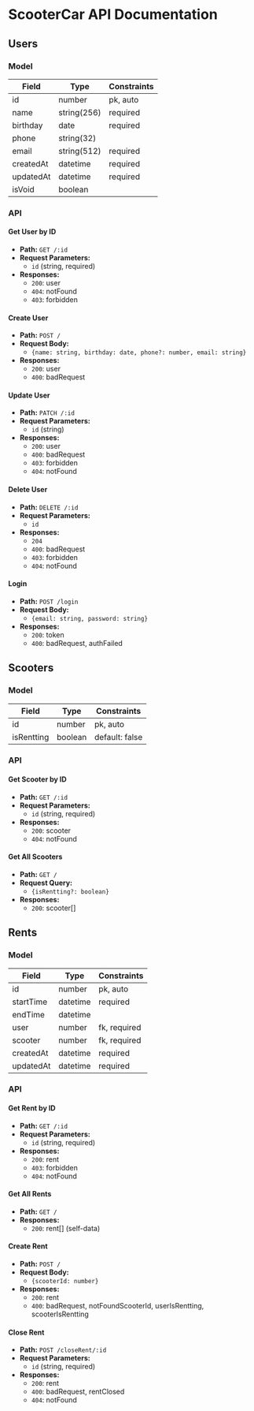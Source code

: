 # ScooterCar API Documentation

## Users

### Model

| Field      | Type     | Constraints          |
|------------|----------|----------------------|
| id         | number   | pk, auto             |
| name       | string(256)   | required        |
| birthday   | date     | required             |
| phone      | string(32)   |                    |
| email      | string(512)   | required        |
| createdAt  | datetime | required             |
| updatedAt  | datetime | required             |
| isVoid     | boolean  |                      |

### API

#### Get User by ID
- **Path:** `GET /:id`
- **Request Parameters:**
  - `id` (string, required)
- **Responses:**
  - `200`: user
  - `404`: notFound
  - `403`: forbidden

#### Create User
- **Path:** `POST /`
- **Request Body:**
  - `{name: string, birthday: date, phone?: number, email: string}`
- **Responses:**
  - `200`: user
  - `400`: badRequest

#### Update User
- **Path:** `PATCH /:id`
- **Request Parameters:**
  - `id` (string)
- **Responses:**
  - `200`: user
  - `400`: badRequest
  - `403`: forbidden
  - `404`: notFound

#### Delete User
- **Path:** `DELETE /:id`
- **Request Parameters:**
  - `id`
- **Responses:**
  - `204`
  - `400`: badRequest
  - `403`: forbidden
  - `404`: notFound

#### Login
- **Path:** `POST /login`
- **Request Body:**
  - `{email: string, password: string}`
- **Responses:**
  - `200`: token
  - `400`: badRequest, authFailed

## Scooters

### Model

| Field      | Type     | Constraints          |
|------------|----------|----------------------|
| id         | number   | pk, auto             |
| isRentting | boolean  | default: false       |

### API

#### Get Scooter by ID
- **Path:** `GET /:id`
- **Request Parameters:**
  - `id` (string, required)
- **Responses:**
  - `200`: scooter
  - `404`: notFound

#### Get All Scooters
- **Path:** `GET /`
- **Request Query:**
  - `{isRentting?: boolean}`
- **Responses:**
  - `200`: scooter[]

## Rents

### Model

| Field      | Type     | Constraints          |
|------------|----------|----------------------|
| id         | number   | pk, auto             |
| startTime  | datetime | required             |
| endTime    | datetime |                      |
| user       | number   | fk, required         |
| scooter    | number   | fk, required         |
| createdAt  | datetime | required             |
| updatedAt  | datetime | required             |

### API

#### Get Rent by ID
- **Path:** `GET /:id`
- **Request Parameters:**
  - `id` (string, required)
- **Responses:**
  - `200`: rent
  - `403`: forbidden
  - `404`: notFound

#### Get All Rents
- **Path:** `GET /`
- **Responses:**
  - `200`: rent[] (self-data)

#### Create Rent
- **Path:** `POST /`
- **Request Body:**
  - `{scooterId: number}`
- **Responses:**
  - `200`: rent
  - `400`: badRequest, notFoundScooterId, userIsRentting, scooterIsRentting

#### Close Rent
- **Path:** `POST /closeRent/:id`
- **Request Parameters:**
  - `id` (string, required)
- **Responses:**
  - `200`: rent
  - `400`: badRequest, rentClosed
  - `404`: notFound